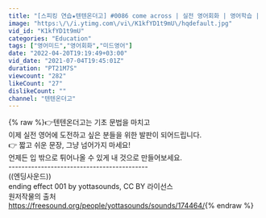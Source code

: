 ```yaml
---
title: "[스피킹 연습★텐텐온더고] #0086 come across | 실전 영어회화 | 영어학습 | 영어패턴 | 구동사 | 필수 숙어 | 쉐도잉 기초"
image: "https:\/\/i.ytimg.com\/vi\/K1kfYD1t9mU\/hqdefault.jpg"
vid_id: "K1kfYD1t9mU"
categories: "Education"
tags: ["영어미드","영어회화","미드영어"]
date: "2022-04-20T19:19:49+03:00"
vid_date: "2021-07-04T19:45:01Z"
duration: "PT21M7S"
viewcount: "282"
likeCount: "27"
dislikeCount: ""
channel: "텐텐온더고"
---
```

{% raw %}👉텐텐온더고는 기초 문법을 마치고<br />이제 실전 영어에 도전하고 싶은 분들을 위한 발판이 되어드립니다.<br />👉 짧고 쉬운 문장, 그냥 넘어가지 마세요! <br />언제든 입 밖으로 튀어나올 수 있게 내 것으로 만들어보세요. <br />-------------------------------------------<br />((엔딩사운드))<br />ending effect 001 by yottasounds, CC BY 라이선스<br />원저작물의 출처<br /><a rel="nofollow" target="blank" href="https://freesound.org/people/yottasounds/sounds/174464/">https://freesound.org/people/yottasounds/sounds/174464/</a>{% endraw %}
